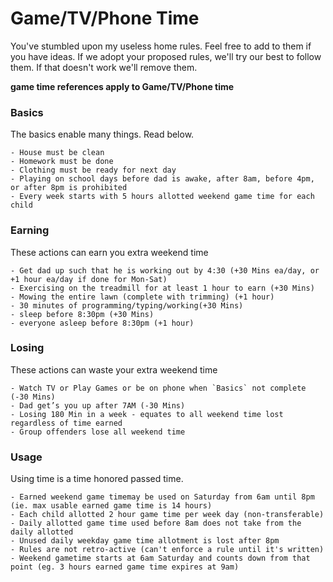 # Game/TV/Phone Time

You've stumbled upon my useless home rules. Feel free to add to them if you have ideas.  If we 
adopt your proposed rules, we'll try our best to follow them. If that doesn't work we'll remove them.

**game time references apply to Game/TV/Phone time**

### Basics
The basics enable many things. Read below.
    
    - House must be clean
    - Homework must be done
    - Clothing must be ready for next day
    - Playing on school days before dad is awake, after 8am, before 4pm, or after 8pm is prohibited
    - Every week starts with 5 hours allotted weekend game time for each child

### Earning
These actions can earn you extra weekend time

    - Get dad up such that he is working out by 4:30 (+30 Mins ea/day, or +1 hour ea/day if done for Mon-Sat)
    - Exercising on the treadmill for at least 1 hour to earn (+30 Mins)
    - Mowing the entire lawn (complete with trimming) (+1 hour)
    - 30 minutes of programming/typing/working(+30 Mins)
    - sleep before 8:30pm (+30 Mins)
    - everyone asleep before 8:30pm (+1 hour)

### Losing
These actions can waste your extra weekend time

    - Watch TV or Play Games or be on phone when `Basics` not complete (-30 Mins)
    - Dad get’s you up after 7AM (-30 Mins)
    - Losing 180 Min in a week - equates to all weekend time lost regardless of time earned
    - Group offenders lose all weekend time

### Usage
Using time is a time honored passed time.

    - Earned weekend game timemay be used on Saturday from 6am until 8pm (ie. max usable earned game time is 14 hours)
    - Each child allotted 2 hour game time per week day (non-transferable)
    - Daily allotted game time used before 8am does not take from the daily allotted
    - Unused daily weekday game time allotment is lost after 8pm
    - Rules are not retro-active (can't enforce a rule until it's written)
    - Weekend gametime starts at 6am Saturday and counts down from that point (eg. 3 hours earned game time expires at 9am)
